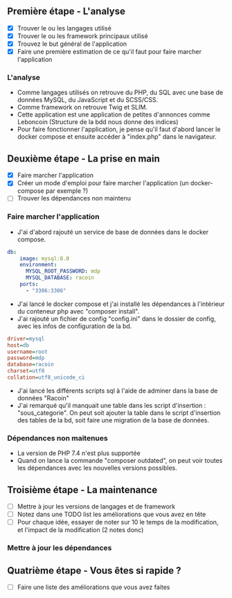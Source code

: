 ## Première étape - L'analyse
- [x] Trouver le ou les langages utilisé
- [x] Trouver le ou les framework principaux utilisé
- [x] Trouvez le but général de l'application
- [x] Faire une première estimation de ce qu'il faut pour faire marcher l'application

### L'analyse
- Comme langages utilisés on retrouve du PHP, du SQL avec une base de données MySQL, du JavaScript et du SCSS/CSS.
- Comme framework on retrouve Twig et SLIM.
- Cette application est une application de petites d'annonces comme Leboncoin (Structure de la bdd nous donne des indices)
- Pour faire fonctionner l'application, je pense qu'il faut d'abord lancer le docker compose et ensuite accéder à "index.php" dans le navigateur.

## Deuxième étape - La prise en main
- [x] Faire marcher l'application
- [x] Créer un mode d'emploi pour faire marcher l'application (un docker-compose par exemple ?)
- [ ] Trouver les dépendances non maintenu

### Faire marcher l'application
- J'ai d'abord rajouté un service de base de données dans le docker compose.
```yml
db:
    image: mysql:8.0
    environment:
      MYSQL_ROOT_PASSWORD: mdp
      MYSQL_DATABASE: racoin
    ports:
      - "3306:3306"
```
- J'ai lancé le docker compose et j'ai installé les dépendances à l'intérieur du conteneur php avec "composer install".
- J'ai rajouté un fichier de config "config.ini" dans le dossier de config, avec les infos de configuration de la bd.
```ini
driver=mysql
host=db
username=root
password=mdp
database=racoin
charset=utf8
collation=utf8_unicode_ci
```
- J'ai lancé les différents scripts sql à l'aide de adminer dans la base de données "Racoin"
- J'ai remarqué qu'il manquait une table dans les script d'insertion : "sous_categorie". On peut soit ajouter la table dans le script d'insertion des tables de la bd, soit faire une migration de la base de données.

### Dépendances non maitenues
- La version de PHP 7.4 n'est plus supportée
- Quand on lance la commande "composer outdated", on peut voir toutes les dépendances avec les nouvelles versions possibles.

## Troisième étape - La maintenance
- [ ] Mettre à jour les versions de langages et de framework 
- [ ] Notez dans une TODO list les améliorations que vous avez en tête
- [ ] Pour chaque idée, essayer de noter sur 10 le temps de la modification, et l'impact de la modification (2 notes donc)

### Mettre à jour les dépendances


## Quatrième étape - Vous êtes si rapide ?
- [ ] Faire une liste des améliorations que vous avez faites
